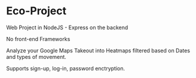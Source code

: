 # Eco-Project


Web Project in NodeJS - Express on the backend

No front-end Frameworks

Analyze your Google Maps Takeout into Heatmaps filtered based on Dates and types of movement.

Supports sign-up, log-in, password enctryption.
